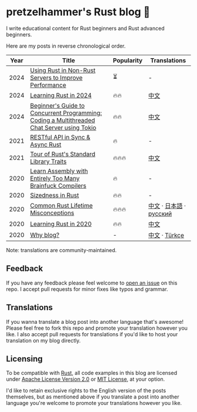 # pretzelhammer's Rust blog 🦀

I write educational content for Rust beginners and Rust advanced beginners.

Here are my posts in reverse chronological order.

| Year | Title | Popularity | Translations |
|-|-|-|-|
| 2024 | [Using Rust in Non-Rust Servers to Improve Performance](./posts/rust-in-non-rust-servers.md) | ⏳ | - |
| 2024 | [Learning Rust in 2024](./posts/learning-rust-in-2024.md) | 🔥🔥 | [中文](./posts/translations/zh-hans/learning-rust-in-2024.md) |
| 2024 | [Beginner's Guide to Concurrent Programming: Coding a Multithreaded Chat Server using Tokio](./posts/chat-server.md) | 🔥🔥 | [中文](./posts/translations/zh-hans/chat-server.md) |
| 2021 | [RESTful API in Sync & Async Rust](./posts/restful-api-in-sync-and-async-rust.md) | 🔥 | - |
| 2021 | [Tour of Rust's Standard Library Traits](./posts/tour-of-rusts-standard-library-traits.md) | 🔥🔥🔥 |[中文](./posts/translations/zh-hans/tour-of-rusts-standard-library-traits.md) |
| 2020 | [Learn Assembly with Entirely Too Many Brainfuck Compilers](./posts/too-many-brainfuck-compilers.md) | 🔥 | - |
| 2020 | [Sizedness in Rust](./posts/sizedness-in-rust.md) | 🔥🔥 | - |
| 2020 | [Common Rust Lifetime Misconceptions](./posts/common-rust-lifetime-misconceptions.md) | 🔥🔥🔥 | [中文](./posts/translations/zh-hans/common-rust-lifetime-misconceptions.md) · [日本語](./posts/translations/jp/common-rust-lifetime-misconceptions.md) · [русский](./posts/translations/rus/common-rust-lifetime-misconceptions.md) |
| 2020 | [Learning Rust in 2020](./posts/learning-rust-in-2020.md) | 🔥🔥 | [中文](./posts/translations/zh-hans/learning-rust-in-2020.md) |
| 2020 | [Why blog?](./posts/why-blog.md) | - | [中文](./posts/translations/zh-hans/why-blog.md) · [Türkçe](./posts/translations/tr/why-blog.md)  |

Note: translations are community-maintained.

## Feedback

If you have any feedback please feel welcome to [open an issue](https://github.com/pretzelhammer/rust-blog/issues/new) on this repo. I accept pull requests for minor fixes like typos and grammar.

## Translations

If you wanna translate a blog post into another language that's awesome! Please feel free to fork this repo and promote your translation however you like. I also accept pull requests for translations if you'd like to host your translation on my blog directly.

## Licensing

To be compatible with [Rust](https://github.com/rust-lang/rust), all code examples in this blog are licensed under [Apache License Version 2.0](./license-apache) or [MIT License](./license-mit), at your option.

I'd like to retain exclusive rights to the English version of the posts themselves, but as mentioned above if you translate a post into another language you're welcome to promote your translations however you like.
